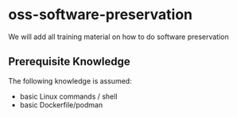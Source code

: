 # oss-software-preservation
We will add all training material on how to do software preservation

## Prerequisite Knowledge

The following knowledge is assumed:

- basic Linux commands / shell
- basic Dockerfile/podman
